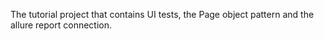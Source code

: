 The tutorial project that contains UI tests, the Page object pattern and the allure report connection.
